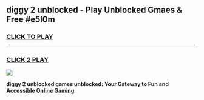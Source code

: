 
## diggy 2 unblocked - Play Unblocked Gmaes & Free #e5l0m
<h3>
<a href="https://news.freeplayer.one?title=diggy_2_unblocked&ref=03M">CLICK TO PLAY</a></h3>
<hr>

<h3>
<a href="https://news.freeplayer.one?title=diggy_2_unblocked&ref=03M">CLICK 2 PLAY</a>
  
</h3>

<a href="https://news.freeplayer.one?title=diggy_2_unblocked&ref=03M"><img src="https://clearcache.store/games.png"></a>


**diggy 2 unblocked games unblocked: Your Gateway to Fun and Accessible Online Gaming**

